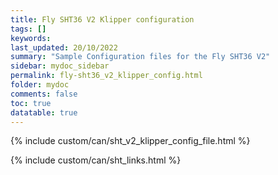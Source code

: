```yaml
---
title: Fly SHT36 V2 Klipper configuration
tags: []
keywords: 
last_updated: 20/10/2022
summary: "Sample Configuration files for the Fly SHT36 V2"
sidebar: mydoc_sidebar
permalink: fly-sht36_v2_klipper_config.html
folder: mydoc
comments: false
toc: true
datatable: true
---
```


{% include custom/can/sht_v2_klipper_config_file.html %}

{% include custom/can/sht_links.html %}
